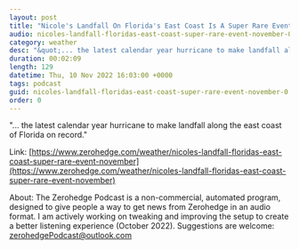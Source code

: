 ```yaml
---
layout: post
title: "Nicole's Landfall On Florida's East Coast Is A Super Rare Event For November "
audio: nicoles-landfall-floridas-east-coast-super-rare-event-november-0
category: weather
desc: "&quot;... the latest calendar year hurricane to make landfall along the east coast of Florida on record.&quot;"
duration: 00:02:09
length: 129
datetime: Thu, 10 Nov 2022 16:03:00 +0000
tags: podcast
guid: nicoles-landfall-floridas-east-coast-super-rare-event-november-0
order: 0
---
```

&quot;... the latest calendar year hurricane to make landfall along the east coast of Florida on record.&quot;

Link: [https://www.zerohedge.com/weather/nicoles-landfall-floridas-east-coast-super-rare-event-november](https://www.zerohedge.com/weather/nicoles-landfall-floridas-east-coast-super-rare-event-november)

About: The Zerohedge Podcast is a non-commercial, automated program, designed to give people a way to get news from Zerohedge in an audio format.  I am actively working on tweaking and improving the setup to create a better listening experience (October 2022).  Suggestions are welcome: [zerohedgePodcast@outlook.com](mailto:zerohedgePodcast@outlook.com)